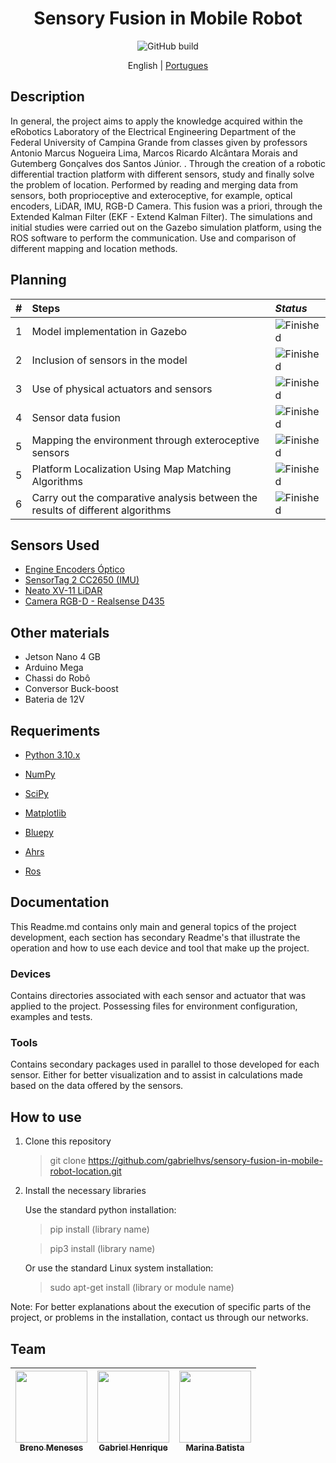 <h1 align="center"><a>Sensory Fusion in Mobile Robot</a></h1>

<p align="center">
   <img alt="GitHub build" src="http://img.shields.io/static/v1?label=STATUS&message=UNDER%20DEVELOPMENT&color=GREEN&style=for-the-badge"></a>
</p>

<p align="center">
  <span>English</span> |
  <a href="README.md">Portugues</a>
</p>

## Description
In general, the project aims to apply the knowledge acquired within the eRobotics Laboratory of the Electrical Engineering Department of the Federal University of Campina Grande from classes given by professors Antonio Marcus Nogueira Lima, Marcos Ricardo Alcântara Morais and Gutemberg Gonçalves dos Santos Júnior. . Through the creation of a robotic differential traction platform with different sensors, study and finally solve the problem of location. Performed by reading and merging data from sensors, both proprioceptive and exteroceptive, for example, optical encoders, LiDAR, IMU, RGB-D Camera. This fusion was a priori, through the Extended Kalman Filter (EKF - Extend Kalman Filter). The simulations and initial studies were carried out on the Gazebo simulation platform, using the ROS software to perform the communication. Use and comparison of different mapping and location methods.

## Planning

| #        | Steps          | _Status_ |
|:--|:----------------------------|:------------------|
| 1 | Model implementation in Gazebo    | <img alt="Finished" src="https://img.shields.io/badge/-Finished-brightgreen">|
| 2 | Inclusion of sensors in the model | <img alt="Finished" src="https://img.shields.io/badge/-Finished-brightgreen"> |
| 3 | Use of physical actuators and sensors | <img alt="Finished" src="https://img.shields.io/badge/-Finished-brightgreen"> |
| 4 | Sensor data fusion | <img alt="Finished" src="https://img.shields.io/badge/-Em%20andamento-orange"> |
| 5 | Mapping the environment through exteroceptive sensors | <img alt="Finished" src="https://img.shields.io/badge/-Em%20andamento-orange"> |
| 5 | Platform Localization Using Map Matching Algorithms | <img alt="Finished" src="https://img.shields.io/badge/-Em%20andamento-orange"> |
| 6 | Carry out the comparative analysis between the results of different algorithms | <img alt="Finished" src="https://img.shields.io/badge/-Not%20Started-red"> |

## Sensors Used

- [Engine Encoders Óptico](https://github.com/gabrielhvs/sensory-fusion-in-mobile-robot-location/tree/master/Devices/Engines)
- [SensorTag 2 CC2650 (IMU)](https://github.com/gabrielhvs/sensory-fusion-in-mobile-robot-location/tree/master/Devices/IMU-SensorTag_pkg)
- [Neato XV-11 LiDAR](https://github.com/gabrielhvs/sensory-fusion-in-mobile-robot-location/tree/master/Devices/Lidar/xv_11_laser_driver)
- [Camera RGB-D - Realsense D435](https://github.com/gabrielhvs/sensory-fusion-in-mobile-robot-location/tree/master/Devices/RealSense)

## Other materials

- Jetson Nano 4 GB
- Arduino Mega
- Chassi do Robô
- Conversor Buck-boost 
- Bateria de 12V

## Requeriments

- [Python 3.10.x](https://www.python.org/)
 
- [NumPy](https://numpy.org/)
 
- [SciPy](https://scipy.org/)
 
- [Matplotlib](https://matplotlib.org/)
 
- [Bluepy](https://pypi.org/project/bluepy/)

- [Ahrs](https://pypi.org/project/AHRS/) 

- [Ros](http://wiki.ros.org/noetic)

## Documentation

This Readme.md contains only main and general topics of the project development, each section has secondary Readme's that illustrate the operation and how to use each device and tool that make up the project.

### Devices

Contains directories associated with each sensor and actuator that was applied to the project. Possessing files for environment configuration, examples and tests.

### Tools

Contains secondary packages used in parallel to those developed for each sensor. Either for better visualization and to assist in calculations made based on the data offered by the sensors.

## How to use

1. Clone this repository

   > git clone https://github.com/gabrielhvs/sensory-fusion-in-mobile-robot-location.git


2. Install the necessary libraries

   Use the standard python installation:

   > pip install (library name)

   > pip3 install (library name)
 
   Or use the standard Linux system installation:

   > sudo apt-get install (library or module name)

Note: For better explanations about the execution of specific parts of the project, or problems in the installation, contact us through our networks.

## Team

| [<img src="https://avatars.githubusercontent.com/u/50165797?v=4" width=115><br><sub>Breno Meneses</sub>](https://github.com/brenopmeneses) |  [<img src="https://avatars.githubusercontent.com/u/80260754?v=4" width=115><br><sub>Gabriel Henrique</sub>](https://github.com/gabrielhvs) |  [<img src="https://avatars.githubusercontent.com/u/60625985?v=4" width=115><br><sub>Marina Batista</sub>](https://github.com/maarinaabatista) |
| :---: | :---: | :---: |
